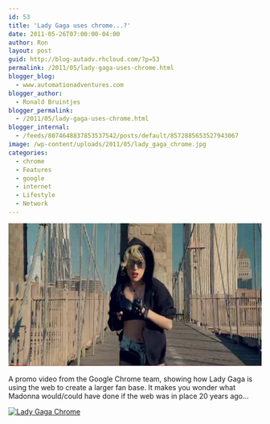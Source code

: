 ```yaml
---
id: 53
title: 'Lady Gaga uses chrome...?'
date: 2011-05-26T07:00:00-04:00
author: Ron
layout: post
guid: http://blog-autadv.rhcloud.com/?p=53
permalink: /2011/05/lady-gaga-uses-chrome.html
blogger_blog:
  - www.automationadventures.com
blogger_author:
  - Ronald Bruintjes
blogger_permalink:
  - /2011/05/lady-gaga-uses-chrome.html
blogger_internal:
  - /feeds/8074648837853537542/posts/default/8572885653527943067
image: /wp-content/uploads/2011/05/lady_gaga_chrome.jpg
categories:
  - chrome
  - Features
  - google
  - internet
  - Lifestyle
  - Network
---
```

![](/wp-content/uploads/2011/05/lady_gaga_chrome.jpg)

A promo video from the Google Chrome team, showing how Lady Gaga is using the web to create a larger fan base. It makes you wonder what Madonna would/could have done if the web was in place 20 years ago...

[![Lady Gaga Chrome](http://img.youtube.com/vi/sDPJ-o1leAw/0.jpg)](http://www.youtube.com/watch?v=sDPJ-o1leAw)
